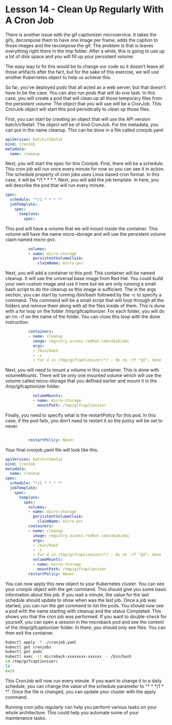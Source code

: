# Lesson 14 - Clean Up Regularly With A Cron Job

There is another issue with the gif captionizer microservice. It takes the gifs, decompose them to have one image per frame, adds the caption to those images and the recompose the gif. The problem is that is leaves everything right there in the tmp folder. After a while, this is going to use up a lot of disk space and you will fill up your persistent volume.

The easy way to fix this would be to change our code so it doesn’t leave all those artifacts after the fact, but for the sake of this exercise, we will use another Kubernetes object to help us achieve this.

So far, you’ve deployed pods that all acted as a web server, but that doesn’t have to be the case. You can also run pods that will do one task. In this case, you will create a pod that will clean up all those temporary files from the persistent volume. The object that you will use will be a CronJob. This CronJob object will start this pod periodically to clean up those files.

First, you can start by creating an object that will use the API version batch/v1beta1. The object will be of kind CronJob. For the metadata, you can put in the name cleanup. This can be done in a file called cronjob.yaml

```yaml
apiVersion: batch/v1beta1
kind: CronJob
metadata:
  name: cleanup
```

Next, you will start the spec for this Cronjob. First, there will be a schedule. This cron job will run once every minute for now so you can see it in action. The schedule property of cron jobs uses Linux based cron format. In this case, it will be */1 * * * *. Next, you will add the job template. In here, you will describe the pod that will run every minute.

```yaml
spec:
  schedule: "*/1 * * * *"
  jobTemplate:
    spec:
      template:
        spec:
```

This pod will have a volume that we will mount inside the container. This volume will have the name micro-storage and will use the persistent volume claim named micro-pvc.

```yaml
          volumes:
          - name: micro-storage
            persistentVolumeClaim:
              claimName: micro-pvc
```

Next, you will add a container to this pod. This container will be named cleanup. It will use the universal base image from Red Hat. You could build your own custom image and use it here but we are only running a small bash script to do the cleanup so this image is sufficient. The in the args section, you can start by running /bin/bash followed by the -c to specify a command. This command will be a small script that will loop through all the folders and remove them along with all the files inside of them. This is done with a for loop on the folder /tmp/gifcaptionizer. For each folder, you will do an rm -rf on the name of the folder. You can close this loop with the done instruction.

```yaml
          containers:
          - name: cleanup
            image: registry.access.redhat.com/ubi8/ubi
            args:
            - /bin/bash
            - -c
            - for d in /tmp/gifcaptionizer/*/ ; do rm -rf "$d"; done
```

Next, you will need to mount a volume in this container. This is done with volumeMounts. There will be only one mounted volume which will use the volume called micro-storage that you defined earlier and mount it in the /tmp/gifcaptionizer folder.

```yaml
            volumeMounts:
            - name: micro-storage
              mountPath: /tmp/gifcaptionizer
```

Finally, you need to specify what is the restartPolicy for this pod. In this case, if the pod fails, you don’t need to restart it so the policy will be set to never.

```yaml

          restartPolicy: Never
```

Your final cronjob.yaml file will look like this.

```yaml
apiVersion: batch/v1beta1
kind: CronJob
metadata:
  name: cleanup
spec:
  schedule: "*/1 * * * *"
  jobTemplate:
    spec:
      template:
        spec:
          volumes:
          - name: micro-storage
            persistentVolumeClaim:
              claimName: micro-pvc
          containers:
          - name: cleanup
            image: registry.access.redhat.com/ubi8/ubi
            args:
            - /bin/bash
            - -c
            - for d in /tmp/gifcaptionizer/*/ ; do rm -rf "$d"; done
            volumeMounts:
            - name: micro-storage
              mountPath: /tmp/gifcaptionizer
          restartPolicy: Never
```

You can now apply this new object to your Kubernetes cluster. You can see your cronjob object with the get command. This should give you some basic information about this job. If you wait a minute, the value for the last schedule should update to show when was the last job. Once a job was started, you can run the get command to list the pods. You should now see a pod with the name starting with cleanup and the status Completed. This shows you that the cron job was performed. If you want to double-check for yourself, you can open a session in the microback pod and see the content of the /tmp/gifcaptionizer folder. In there, you should only see files. You can then exit the container.

```bash
kubectl apply -f ./cronjob.yaml
kubectl get cronjobs
kubectl get pods
kubectl exec -it microback-xxxxxxxx-xxxxxx -- /bin/bash
cd /tmp/gifcaptionizer/
ls
exit
```

This CronJob will now run every minute. If you want to change it to a daily schedule, you can change the value of the schedule parameter to "* * */1 * *". Once the file is changed, you can update your cluster with the apply command.

Running cron jobs regularly can help you perform various tasks on your whole architecture. This could help you automate some of your maintenance tasks.
